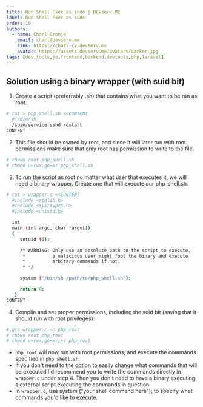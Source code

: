 ```yaml
---
title: Run Shell Exec as sudo | DEVserv.ME
label: Run Shell Exec as sudo
order: 19
authors:
  - name: Charl Cronje
    email: charl@devserv.me
    link: https://charl-cv.devserv.me
    avatar: https://assets.devserv.me/avatars/darker.jpg
tags: [dev,tools,js,frontend,backend,devtools,php,laravel]
---
```

## Solution using a binary wrapper (with suid bit)

1. Create a script (preferrably .sh) that contains what you want to be ran as root.

```sh
# cat > php_shell.sh <<CONTENT
  #!/bin/sh
  /sbin/service sshd restart
CONTENT
```

2. This file should be owned by root, and since it will later run with root permissions make sure that only root has permission to write to the file.

```sh
# chown root php_shell.sh
# chmod u=rwx,go=xr php_shell.sh
```

3. To run the script as root no matter what user that executes it, we will need a binary wrapper. Create one that will execute our php_shell.sh.

```sh
# cat > wrapper.c <<CONTENT
  #include <stdlib.h>
  #include <sys/types.h>
  #include <unistd.h>

  int
  main (int argc, char *argv[])
  {
     setuid (0);

     /* WARNING: Only use an absolute path to the script to execute,
      *          a malicious user might fool the binary and execute
      *          arbitary commands if not.
      * */

     system ("/bin/sh /path/to/php_shell.sh");

     return 0;
   }
CONTENT
```

4. Compile and set proper permissions, including the suid bit (saying that it should run with root privileges):

```sh
# gcc wrapper.c -o php_root
# chown root php_root
# chmod u=rwx,go=xr,+s php_root
```

- `php_root` will now run with root permissions, and execute the commands specified in `php_shell.sh`.
- If you don't need to the option to easily change what commands that will be executed I'd recommend you to write the commands directly in `wrapper.c` under step 4. Then you don't need to have a binary executing a external script executing the commands in question.
- In `wrapper.c`, use system ("your shell command here"); to specify what commands you'd like to execute.